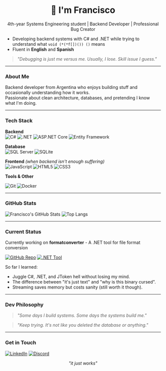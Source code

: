 <h1 align="center">👋 I'm Francisco</h1>
<p align="center">4th-year Systems Engineering student | Backend Developer | Professional Bug Creator</p>

   - Developing backend systems with C# and .NET while trying to understand what ```void (*(*f[])()) ()``` means  
   - Fluent in **English** and **Spanish**
> *"Debugging is just me versus me. Usually, I lose. Skill issue I guess."*

---

### About Me

Backend developer from Argentina who enjoys building stuff and occasionally understanding how it works.  
Passionate about clean architecture, databases, and pretending I know what I'm doing.

---

### Tech Stack

**Backend**  
![C#](https://img.shields.io/badge/C%23-239120?style=flat-square&logo=c-sharp&logoColor=white)
![.NET](https://img.shields.io/badge/.NET-512BD4?style=flat-square&logo=dotnet&logoColor=white)
![ASP.NET Core](https://img.shields.io/badge/ASP.NET_Core-5C2D91?style=flat-square&logo=dotnet&logoColor=white)
![Entity Framework](https://img.shields.io/badge/Entity_Framework-68217A?style=flat-square&logo=nuget&logoColor=white)


**Database**  
![SQL Server](https://img.shields.io/badge/SQL_Server-CC2927?style=flat-square&logo=microsoft-sql-server&logoColor=white)
![SQLite](https://img.shields.io/badge/SQLite-003B57?style=flat-square&logo=sqlite&logoColor=white)

**Frontend** *(when backend isn't enough suffering)*  
![JavaScript](https://img.shields.io/badge/JavaScript-F7E018?style=flat-square&logo=javascript&logoColor=black)
![HTML5](https://img.shields.io/badge/HTML5-E34F26?style=flat-square&logo=html5&logoColor=white)
![CSS3](https://img.shields.io/badge/CSS3-1572B6?style=flat-square&logo=css3&logoColor=white)

**Tools & Other**

![Git](https://img.shields.io/badge/Git-F05032?style=flat-square&logo=git&logoColor=white)
![Docker](https://img.shields.io/badge/Docker-2496ED?style=flat-square&logo=docker&logoColor=white)

---

### GitHub Stats

![Francisco's GitHub Stats](https://github-readme-stats.vercel.app/api?username=franciscorosecerna&show_icons=true&theme=radical&hide_border=true)
![Top Langs](https://github-readme-stats.vercel.app/api/top-langs/?username=franciscorosecerna&layout=compact&theme=radical&hide_border=true)

---

### Current Status
   
Currently working on **formatconverter** - A .NET tool for file format conversion  

[![GitHub Repo](https://img.shields.io/badge/GitHub-Repo-lightgrey?logo=github)](https://github.com/franciscorosecerna/FormatConverter)
[![.NET Tool](https://img.shields.io/badge/.NET-Tool-blue)](https://www.nuget.org/packages/formatconverter)
   
So far I learned:
- Juggle C#, .NET, and JToken hell without losing my mind.
- The difference between "it's just text" and "why is this binary cursed".
- Streaming saves memory but costs sanity (still worth it though).

---

### Dev Philosophy

> *"Some days I build systems. Some days the systems build me."*

> *"Keep trying. It's not like you deleted the database or anything."*

---

### Get in Touch

[![LinkedIn](https://img.shields.io/badge/LinkedIn-0077B5?style=flat&logo=linkedin&logoColor=white)](https://www.linkedin.com/in/francisco-rose-cerna-303439355/)
[![Discord](https://img.shields.io/badge/Discord-5865F2?style=flat&logo=discord&logoColor=white)](https://discord.com/users/353778765068763138)

<p align="center">
<i>"it just works"</i>
</p>
